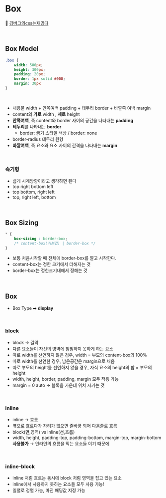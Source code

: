 # Box
📌 [김버그의css는재밌다](https://edu.goorm.io/lecture/20583/%25EA%25B9%2580%25EB%25B2%2584%25EA%25B7%25B8%25EC%259D%2598-html-css%25EB%258A%2594-%25EC%259E%25AC%25EB%25B0%258C%25EB%258B%25A4)

<br>

## Box Model
```css
.box {
    width: 500px;
    height: 300px;
    padding: 20px;
    border: 1px solid #000;
    margin: 30px
}
```
<br>

* 내용물 width + 안쪽여백 padding + 테두리 border + 바깥쪽 여백 margin
* content의 **가로** width , **세로** height
* **안쪽여백**, 즉 content와 border 사이의 공간을 나타내는 **padding**
* **테두리**를 나타내는 **border**
    * border: 굵기 스타일 색상 / border: none
* border-radius 테두리 원형
* **바깥여백**, 즉 요소와 요소 사이의 간격을 나타내는 **margin**

<br>

### 속기형 
* 쉽게 시계방향이라고 생각하면 된다
* top right bottom left
* top bottom, right left 
* top, right left, bottom

<br>

## Box Sizing 
```css
* {
    box-sizing : border-box;
    /* content-box(기본값) | border-box */
}
```

* 보통 처음시작할 때 전체에 border-box를 깔고 시작한다.
* content-box는 정한 크기에서 더해지는 것
* border-box는 정한크기내에서 정해는 것 

<br>

## Box
* Box Type ➡ **display**

<br>

### block
* block → 길막 
* 다른 요소들이 자신의 영역에 침범하지 못하게 하는 요소
* 따로 width를 선언하지 않은 경우, width = 부모의 content-box의 100%
* 따로 width를 선언한 경우, 남은공간은 margin으로 채움 
* 따로 부모의 height를 선언하지 않을 경우, 자식 요소의 height의 합 = 부모의 height
* width, height, border, padding, margin 모두 적용 가능
* margin = 0 auto → 블록을 가운데 위치 시키는 것

<br>

### inline 
* inline → 흐름
* 옆으로 흐르다가 자리가 없으면 줄바꿈 되어 다음줄로 흐름
* block(면,영역) vs inline(선,흐름)
* width, height, padding-top, padding-bottom, margin-top, margin-bottom **사용불가** → 인라인의 흐름을 막는 요소들 이기 때문에 

<br>

### inline-block
* inline 처럼 흐르는 동시에 block 처럼 영역을 잡고 있는 요소
* inline에서 사용하지 못하는 요소들 모두 사용 가능!
* 일렬로 정렬 가능, 마진 패딩값 지정 가능 


